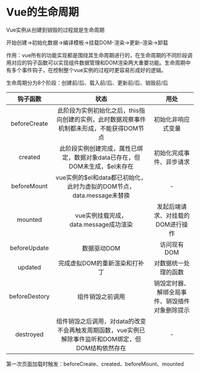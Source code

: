 # Vue的生命周期

Vue实例从创建到销毁的过程就是生命周期

开始创建→初始化数据→编译模板→挂载DOM-渲染→更新-渲染→卸载

作用：vue所有的功能实现都是围绕其生命周期进行的，在生命周期的不同阶段调用对应的钩子函数可以实现组件数据管理和DOM渲染两大重要功能。生命周期中有多个事件钩子，在控制整个vue实例的过程时更容易形成好的逻辑。

生命周期分为8个阶段：创建前/后、载入前/后、更新前/后、销毁前/后

|   钩子函数    |                             状态                             |                      用处                      |
| :-----------: | :----------------------------------------------------------: | :--------------------------------------------: |
| beforeCreate  | 此阶段为实例初始化之后，this指向创建的实例，此时数据观察事件机制都未形成，不能获得DOM节点 |               初始化非响应式变量               |
|    created    | 此阶段实例创建完成，属性已绑定，数据对象data已存在，但DOM未生成，$el未存在 |            初始化完成事件、异步请求            |
|  beforeMount  | vue实例的$el和data都已初始化，此时为虚拟的DOM节点，data.message未替换 |                       -                        |
|    mounted    |            vue实例挂载完成，data.message成功渲染             |       发起后端请求、对挂载的DOM进行操作        |
| beforeUpdate  |                         数据驱动DOM                          |                  访问现有DOM                   |
|    updated    |                完成虚拟DOM的重新渲染和打补丁                 |              对数据统一处理的函数              |
| beforeDestory |                       组件销毁之前调用                       | 销毁定时器、解绑全局事件、销毁插件对象删除提示 |
|   destroyed   | 组件销毁之后调用，对data的改变不会再触发周期函数，vue实例已解除事件监听和DOM绑定，但DOM结构依然存在 |                       -                        |

第一次页面加载时触发：beforeCreate、created、beforeMount、mounted